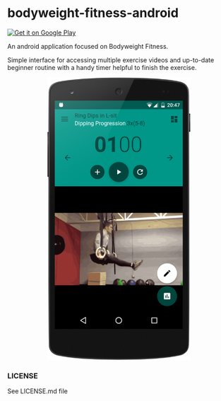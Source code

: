 # bodyweight-fitness-android

<a href='https://play.google.com/store/apps/details?id=com.bodyweight.fitness.pro'>
    <img width="150px" alt='Get it on Google Play' src='https://play.google.com/intl/en_us/badges/images/generic/en-play-badge.png'/>
</a>

An android application focused on Bodyweight Fitness.

Simple interface for accessing multiple exercise videos and up-to-date beginner routine with a handy timer helpful to finish the exercise.

<p align="center">
  <img src="/screenshots/GitHub.png?raw=true" alt="Nexus 5 Screenshot" width="325"/>
</p>

### LICENSE

See LICENSE.md file
